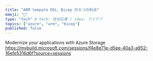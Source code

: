 ```yaml
---
title: "ARM tempate DSL、Bicep の６つの利点"
emoji: "💪"
type: "tech" # tech: 技術記事 / idea: アイデア
topics: ["azure", "arm", "bicep"]
published: false
---
```


Modernize your applications with Azure Storage
https://mybuild.microsoft.com/sessions/f4e8e71e-d5ee-40a3-a952-16efe5316d6f?source=sessions
